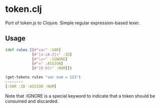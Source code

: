 token.clj
=========

Port of token.js to Clojure. Simple regular expression-based lexer.

Usage
-----

```clojure
(def rules [[#"var" :VAR]
            [#"[a-zA-Z]+" :ID]
            [#"\s+" :IGNORE]
            [#"=" :ASSIGN]
            [#"[0-9]+" :NUM]])

(get-tokens rules "var sum = 123")
--------
[:VAR :ID :ASSIGN :NUM]
```

Note that :IGNORE is a special keyword to indicate that a token should be consumed and discarded.
